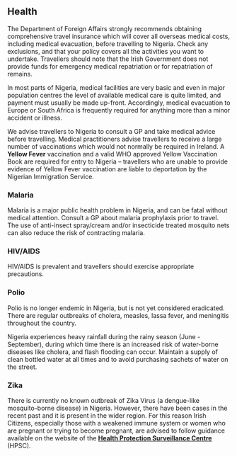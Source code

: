 ## Health

The Department of Foreign Affairs strongly recommends obtaining comprehensive travel insurance which will cover all overseas medical costs, including medical evacuation, before travelling to Nigeria. Check any exclusions, and that your policy covers all the activities you want to undertake. Travellers should note that the Irish Government does not provide funds for emergency medical repatriation or for repatriation of remains.

In most parts of Nigeria, medical facilities are very basic and even in major population centres the level of available medical care is quite limited, and payment must usually be made up-front. Accordingly, medical evacuation to Europe or South Africa is frequently required for anything more than a minor accident or illness.

We advise travellers to Nigeria to consult a GP and take medical advice before travelling. Medical practitioners advise travellers to receive a large number of vaccinations which would not normally be required in Ireland. A **Yellow Fever** vaccination and a valid WHO approved Yellow Vaccination Book are required for entry to Nigeria – travellers who are unable to provide evidence of Yellow Fever vaccination are liable to deportation by the Nigerian Immigration Service.

### **Malaria**

Malaria is a major public health problem in Nigeria, and can be fatal without medical attention. Consult a GP about malaria prophylaxis prior to travel. The use of anti-insect spray/cream and/or insecticide treated mosquito nets can also reduce the risk of contracting malaria.

### **HIV/AIDS**

HIV/AIDS is prevalent and travellers should exercise appropriate precautions.

### **Polio**

Polio is no longer endemic in Nigeria, but is not yet considered eradicated. There are regular outbreaks of cholera, measles, lassa fever, and meningitis throughout the country.

Nigeria experiences heavy rainfall during the rainy season (June - September), during which time there is an increased risk of water-borne diseases like cholera, and flash flooding can occur. Maintain a supply of clean bottled water at all times and to avoid purchasing sachets of water on the street.

### **Zika**

There is currently no known outbreak of Zika Virus (a dengue-like mosquito-borne disease) in Nigeria. However, there have been cases in the recent past and it is present in the wider region. For this reason Irish Citizens, especially those with a weakened immune system or women who are pregnant or trying to become pregnant, are advised to follow guidance available on the website of the [**Health Protection Surveillance Centre**](https://www.hpsc.ie/a-z/vectorborne/zika/) (HPSC).